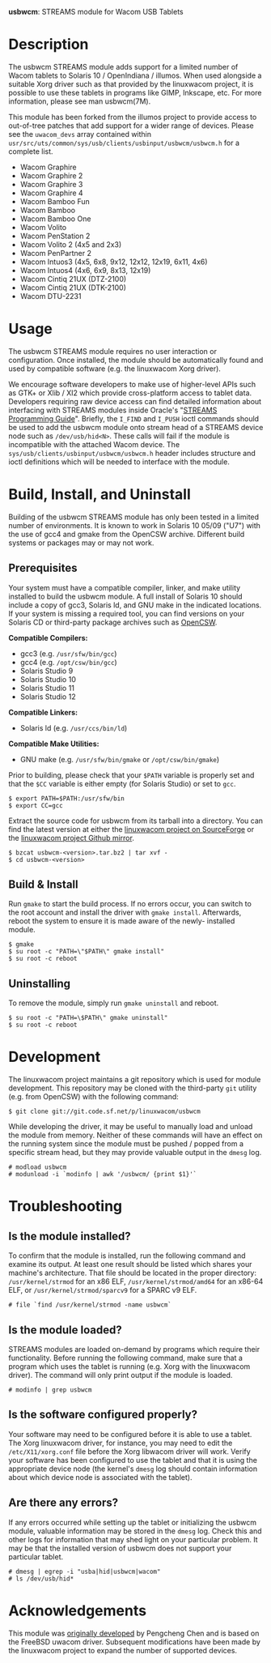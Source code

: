 **usbwcm**: STREAMS module for Wacom USB Tablets


# Description  ########################################################

The usbwcm STREAMS module adds support for a limited number of Wacom
tablets to Solaris 10 / OpenIndiana / illumos. When used alongside a
suitable Xorg driver such as that provided by the linuxwacom project,
it is possible to use these tablets in programs like GIMP, Inkscape,
etc. For more information, please see man usbwcm(7M).

This module has been forked from the illumos project to provide access
to out-of-tree patches that add support for a wider range of devices.
Please see the `uwacom_devs` array contained within
`usr/src/uts/common/sys/usb/clients/usbinput/usbwcm/usbwcm.h` for a
complete list.

  * Wacom Graphire
  * Wacom Graphire 2
  * Wacom Graphire 3
  * Wacom Graphire 4
  * Wacom Bamboo Fun
  * Wacom Bamboo
  * Wacom Bamboo One
  * Wacom Volito
  * Wacom PenStation 2
  * Wacom Volito 2 (4x5 and 2x3)
  * Wacom PenPartner 2
  * Wacom Intuos3 (4x5, 6x8, 9x12, 12x12, 12x19, 6x11, 4x6)
  * Wacom Intuos4 (4x6, 6x9, 8x13, 12x19)
  * Wacom Cintiq 21UX (DTZ-2100)
  * Wacom Cintiq 21UX (DTK-2100)
  * Wacom DTU-2231


# Usage  ##############################################################

[STREAMS Programming Guide]:
  https://docs.oracle.com/cd/E26502_01/html/E35856/index.html


The usbwcm STREAMS module requires no user interaction or configuration.
Once installed, the module should be automatically found and used by
compatible software (e.g. the linuxwacom Xorg driver).

We encourage software developers to make use of higher-level APIs such
as GTK+ or Xlib / XI2 which provide cross-platform access to tablet
data. Developers requiring raw device access can find detailed
information about interfacing with STREAMS modules inside Oracle's
"[STREAMS Programming Guide][]". Briefly, the `I_FIND` and `I_PUSH`
ioctl commands should be used to add the usbwcm module onto stream head
of a STREAMS device node such as `/dev/usb/hid<N>`. These calls will fail
if the module is incompatible with the attached Wacom device. The
`sys/usb/clients/usbinput/usbwcm/usbwcm.h` header includes structure
and ioctl definitions which will be needed to interface with the module.


# Build, Install, and Uninstall #######################################

Building of the usbwcm STREAMS module has only been tested in a limited
number of environments. It is known to work in Solaris 10 05/09 ("U7")
with the use of gcc4 and gmake from the OpenCSW archive. Different
build systems or packages may or may not work.


## Prerequisites ##

[OpenCSW]:
  https://www.opencsw.org/

[linuxwacom project on SourceForge]:
  https://sourceforge.net/projects/linuxwacom/

[linuxwacom project Github mirror]:
  https://github.com/linuxwacom


Your system must have a compatible compiler, linker, and make utility
installed to build the usbwcm module. A full install of Solaris 10
should include a copy of gcc3, Solaris ld, and GNU make in the indicated
locations. If your system is missing a required tool, you can find
versions on your Solaris CD or third-party package archives such as
[OpenCSW][].

**Compatible Compilers:**

  * gcc3 (e.g. `/usr/sfw/bin/gcc`)
  * gcc4 (e.g. `/opt/csw/bin/gcc`)
  * Solaris Studio 9
  * Solaris Studio 10
  * Solaris Studio 11
  * Solaris Studio 12

**Compatible Linkers:**

  * Solaris ld (e.g. `/usr/ccs/bin/ld`)

**Compatible Make Utilities:**

  * GNU make (e.g. `/usr/sfw/bin/gmake` or `/opt/csw/bin/gmake`)

Prior to building, please check that your `$PATH` variable is properly
set and that the `$CC` variable is either empty (for Solaris Studio)
or set to `gcc`.

    $ export PATH=$PATH:/usr/sfw/bin
    $ export CC=gcc

Extract the source code for usbwcm from its tarball into a directory.
You can find the latest version at either the [linuxwacom project on
SourceForge][] or the [linuxwacom project Github mirror][].

    $ bzcat usbwcm-<version>.tar.bz2 | tar xvf -
    $ cd usbwcm-<version>


## Build & Install ##

Run `gmake` to start the build process. If no errors occur, you can
switch to the root account and install the driver with `gmake install`.
Afterwards, reboot the system to ensure it is made aware of the newly-
installed module.

    $ gmake
    $ su root -c "PATH=\"$PATH\" gmake install"
    $ su root -c reboot


## Uninstalling ##

To remove the module, simply run `gmake uninstall` and reboot.

    $ su root -c "PATH=\$PATH\" gmake uninstall"
    $ su root -c reboot


# Development  ########################################################

The linuxwacom project maintains a git repository which is used for
module development. This repository may be cloned with the third-party
`git` utility (e.g. from OpenCSW) with the following command:

    $ git clone git://git.code.sf.net/p/linuxwacom/usbwcm

While developing the driver, it may be useful to manually load and
unload the module from memory. Neither of these commands will have an
effect on the running system since the module must be pushed / popped
from a specific stream head, but they may provide valuable output in
the `dmesg` log.

    # modload usbwcm
    # modunload -i `modinfo | awk '/usbwcm/ {print $1}'`


# Troubleshooting  ####################################################

## Is the module installed? ##

To confirm that the module is installed, run the following command and
examine its output. At least one result should be listed which shares
your machine's architecture. That file should be located in the proper
directory: `/usr/kernel/strmod` for an x86 ELF, `/usr/kernel/strmod/amd64`
for an x86-64 ELF, or `/usr/kernel/strmod/sparcv9` for a SPARC v9 ELF.

    # file `find /usr/kernel/strmod -name usbwcm`


## Is the module loaded? ##

STREAMS modules are loaded on-demand by programs which require their
functionality. Before running the following command, make sure that a
program which uses the tablet is running (e.g. Xorg with the linuxwacom
driver). The command will only print output if the module is loaded.

    # modinfo | grep usbwcm


## Is the software configured properly? ##

Your software may need to be configured before it is able to use a
tablet. The Xorg linuxwacom driver, for instance, you may need to edit
the `/etc/X11/xorg.conf` file before the Xorg libwacom driver will
work. Verify your software has been configured to use the tablet and
that it is using the appropriate device node (the kernel's `dmesg` log
should contain information about which device node is associated with
the tablet).


## Are there any errors? ##

If any errors occurred while setting up the tablet or initializing the
usbwcm module, valuable information may be stored in the `dmesg` log.
Check this and other logs for information that may shed light on your
particular problem. It may be that the installed version of usbwcm does
not support your particular tablet.

    # dmesg | egrep -i "usba|hid|usbwcm|wacom"
    # ls /dev/usb/hid*


# Acknowledgements  ###################################################

[originally developed]:
  https://www.mail-archive.com/opensolaris-arc@mail.opensolaris.org/msg18387.html

This module was [originally developed][] by Pengcheng Chen and is based
on the FreeBSD uwacom driver. Subsequent modifications have been made
by the linuxwacom project to expand the number of supported devices.

